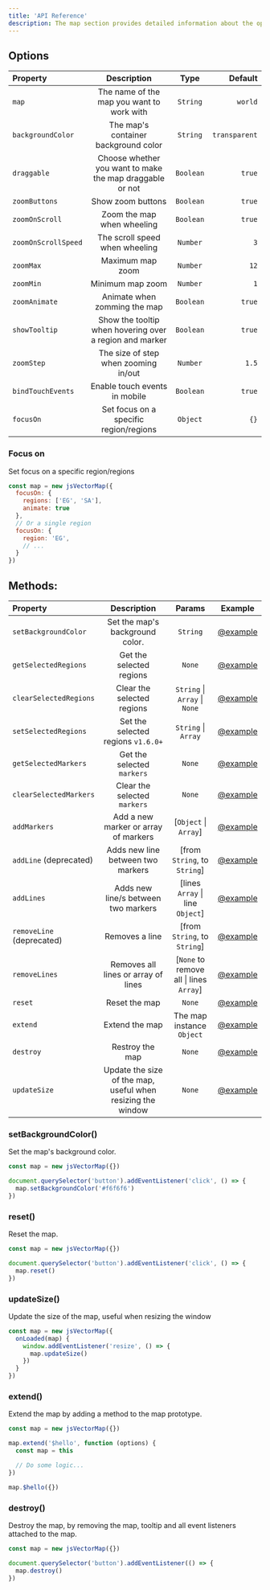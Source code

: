 ```yaml
---
title: 'API Reference'
description: The map section provides detailed information about the options and methods you can use to manipulate the map.
---
```


## Options

| Property | Description | Type | Default |
| :------- | :-----------:  | :-----------: | ------------: |
| `map` | The name of the map you want to work with | `String` | `world` |
| `backgroundColor` | The map's container background color | `String` | `transparent` |
| `draggable` | Choose whether you want to make the map draggable or not | `Boolean` | `true` |
| `zoomButtons` | Show zoom buttons | `Boolean` | `true` |
| `zoomOnScroll` | Zoom the map when wheeling | `Boolean` | `true` |
| `zoomOnScrollSpeed` | The scroll speed when wheeling | `Number` | `3` |
| `zoomMax` | Maximum map zoom | `Number` | `12` |
| `zoomMin` | Minimum map zoom | `Number` | `1` |
| `zoomAnimate` | Animate when zomming the map | `Boolean` | `true` |
| `showTooltip` | Show the tooltip when hovering over a region and marker | `Boolean` | `true` |
| `zoomStep` | The size of step when zooming in/out | `Number` | `1.5` |
| `bindTouchEvents` | Enable touch events in mobile | `Boolean` | `true` |
| `focusOn` | Set focus on a specific region/regions | `Object` | `{}` |

### Focus on

Set focus on a specific region/regions

```js
const map = new jsVectorMap({ 
  focusOn: {
    regions: ['EG', 'SA'],
    animate: true
  },
  // Or a single region
  focusOn: {
    region: 'EG',
    // ...
  }
})
```

## Methods:
<!-- | `setSelected` | Set selected `regions` or `markers` | [markers\|regions `String`, keys `Array`] | [@example](/#) | -->

| Property | Description | Params | Example |
| :------- | :-----------:  | :-----------: | :-----------: |
| `setBackgroundColor` | Set the map's background color. | `String` | [@example](#set-background-color) |
| `getSelectedRegions` | Get the selected regions | `None` | [@example](/docs/regions#get-selected-regions) |
| `clearSelectedRegions` | Clear the selected regions | `String` \| `Array` \| `None` | [@example](/docs/regions#clear-selected-regions) |
| `setSelectedRegions` | Set the selected regions `v1.6.0+` | `String` \| `Array` | [@example](/docs/regions#clear-selected-regions) |
| `getSelectedMarkers` | Get the selected `markers` | `None` | [@example](/docs/markers#get-selected-markers) |
| `clearSelectedMarkers` | Clear the selected `markers` | `None` | [@example](/docs/markers#clear-selected-markers) |
| `addMarkers` | Add a new marker or array of markers | [`Object` \| `Array`] | [@example](/docs/markers#adding-new-markers) |
| `addLine` (deprecated) | Adds new line between two markers | [from `String`, to `String`] | [@example](/docs/lines#addlines) |
| `addLines` | Adds new line/s between two markers | [lines `Array` \| line `Object`] | [@example](/docs/lines#addlines) |
| `removeLine` (deprecated) | Removes a line | [from `String`, to `String`] | [@example](/docs/lines#remove-line) |
| `removeLines` | Removes all lines or array of lines | [`None` to remove all \| lines `Array`] | [@example](/docs/lines#remove-line) |
| `reset` | Reset the map | `None` | [@example](#reset) |
| `extend` | Extend the map | The map instance `Object` | [@example](#extend) |
| `destroy` | Restroy the map | `None` | [@example](#destroy) |
| `updateSize` | Update the size of the map, useful when resizing the window | `None` | [@example](#update-size) |

### setBackgroundColor()

Set the map's background color.

```js
const map = new jsVectorMap({})

document.querySelector('button').addEventListener('click', () => {
  map.setBackgroundColor('#f6f6f6')
})
```

### reset()

Reset the map.

```js
const map = new jsVectorMap({})

document.querySelector('button').addEventListener('click', () => {
  map.reset()
})
```

### updateSize()

Update the size of the map, useful when resizing the window

```js
const map = new jsVectorMap({
  onLoaded(map) {
    window.addEventListener('resize', () => {
      map.updateSize()
    })
  }
})
```

### extend()

Extend the map by adding a method to the map prototype.

```js
const map = new jsVectorMap({})

map.extend('$hello', function (options) {
  const map = this

  // Do some logic...
})

map.$hello({})
```

### destroy()

Destroy the map, by removing the map, tooltip and all event listeners attached to the map.

```js
const map = new jsVectorMap({})

document.querySelector('button').addEventListener(() => {
  map.destroy()
})
```
